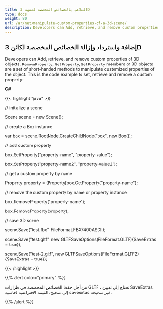 ```yaml
---
title: التلاعب بالخصائص المخصصة لمشهد 3D
type: docs
weight: 80
url: /ar/net/manipulate-custom-properties-of-a-3d-scene/
description: Developers can Add, retrieve, and remove custom properties of 3D objects. RemoveProperty, GetProperty, SetProperty members of 3D objects are a set of short-handed methods to manipulate customized properties of the object.
---
```

##  **إضافة واسترداد وإزالة الخصائص المخصصة لكائن 3D**
Developers can Add, retrieve, and remove custom properties of 3D objects. `RemoveProperty`, `GetProperty`, `SetProperty` members of 3D objects are a set of short-handed methods to manipulate customized properties of the object. This is the code example to set, retrieve and remove a custom property:

**C#**

{{< highlight "java" >}}

 // initialize a scene 

Scene scene = new Scene();

// create a Box instance

var box = scene.RootNode.CreateChildNode("box", new Box());

// add custom property

box.SetProperty("property-name", "property-value");

box.SetProperty("property-name2", "property-value2");

// get a custom property by name

Property property = (Property)box.GetProperty("property-name");

// remove the custom property by name or property instance

box.RemoveProperty("property-name");

box.RemoveProperty(property);

// save 3D scene

scene.Save("test.fbx", FileFormat.FBX7400ASCII);

scene.Save("test.gltf", new GLTFSaveOptions(FileFormat.GLTF){SaveExtras = true});

scene.Save("test-2.gltf", new GLTFSaveOptions(FileFormat.GLTF2){SaveExtras = true});

{{< /highlight >}}

{{% alert color="primary" %}} 

من أجل حفظ الخصائص المخصصة في طرازات GLTF ، تحتاج إلى تعيين SaveExtras إلى صحيح. القيمة الافتراضية لخاصية saveextas غير صحيحة.

{{% /alert %}}
